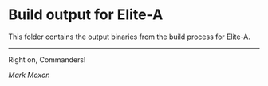 # Build output for Elite-A

This folder contains the output binaries from the build process for Elite-A.

---

Right on, Commanders!

_Mark Moxon_